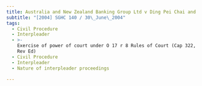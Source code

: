 ```yaml
---
title: Australia and New Zealand Banking Group Ltd v Ding Pei Chai and Others
subtitle: "[2004] SGHC 140 / 30\_June\_2004"
tags:
  - Civil Procedure
  - Interpleader
  - >-
    Exercise of power of court under O 17 r 8 Rules of Court (Cap 322, R 5, 1997
    Rev Ed)
  - Civil Procedure
  - Interpleader
  - Nature of interpleader proceedings

---
```


